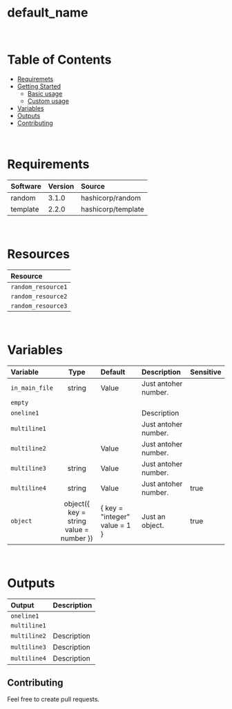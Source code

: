 # default_name

&nbsp;

# Table of Contents

- [Requiremets](#requirements)
- [Getting Started](#getting-started)
    - [Basic usage](#basic-usage)
    - [Custom usage](#custom-usage)
- [Variables](#variables)
- [Outputs](#outputs)&nbsp;
- [Contributing](#contributing)

&nbsp;
# Requirements
| Software     |  Version  | Source |
| :--------    | :-------- | :----- |
| random | 3.1.0 | hashicorp/random |
| template | 2.2.0 | hashicorp/template |

&nbsp;
# Resources
| Resource |
| :------- |
| `random_resource1` |
| `random_resource2` |
| `random_resource3` |

&nbsp;
# Variables
| Variable | Type | Default | Description | Sensitive |
| :------- | :--: | :------ | :---------- | :-------- |
| `in_main_file` | string | Value | Just antoher number. |  |
| `empty` |  |  |  |  |
| `oneline1` |  |  | Description |  |
| `multiline1` |  |  | Just antoher number. |  |
| `multiline2` |  | Value | Just antoher number. |  |
| `multiline3` | string | Value | Just antoher number. |  |
| `multiline4` | string | Value | Just antoher number. | true |
| `object` | object({    key   = string    value = number  }) | {    key   = "integer"    value = 1  } | Just an object. | true |

&nbsp;
# Outputs
| Output | Description |
| :----- | :---------- |
| `oneline1` |  |
| `multiline1` |  |
| `multiline2` | Description |
| `multiline3` | Description |
| `multiline4` | Description |&nbsp;
## Contributing
Feel free to create pull requests.